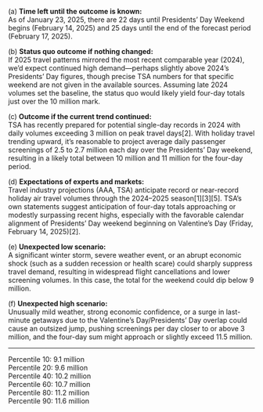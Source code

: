 (a) **Time left until the outcome is known:**  
As of January 23, 2025, there are 22 days until Presidents’ Day Weekend begins (February 14, 2025) and 25 days until the end of the forecast period (February 17, 2025).

(b) **Status quo outcome if nothing changed:**  
If 2025 travel patterns mirrored the most recent comparable year (2024), we’d expect continued high demand—perhaps slightly above 2024’s Presidents’ Day figures, though precise TSA numbers for that specific weekend are not given in the available sources. Assuming late 2024 volumes set the baseline, the status quo would likely yield four-day totals just over the 10 million mark.

(c) **Outcome if the current trend continued:**  
TSA has recently prepared for potential single-day records in 2024 with daily volumes exceeding 3 million on peak travel days[2]. With holiday travel trending upward, it’s reasonable to project average daily passenger screenings of 2.5 to 2.7 million each day over the Presidents’ Day weekend, resulting in a likely total between 10 million and 11 million for the four-day period.

(d) **Expectations of experts and markets:**  
Travel industry projections (AAA, TSA) anticipate record or near-record holiday air travel volumes through the 2024–2025 season[1][3][5]. TSA’s own statements suggest anticipation of four-day totals approaching or modestly surpassing recent highs, especially with the favorable calendar alignment of Presidents’ Day weekend beginning on Valentine’s Day (Friday, February 14, 2025)[2].

(e) **Unexpected low scenario:**  
A significant winter storm, severe weather event, or an abrupt economic shock (such as a sudden recession or health scare) could sharply suppress travel demand, resulting in widespread flight cancellations and lower screening volumes. In this case, the total for the weekend could dip below 9 million.

(f) **Unexpected high scenario:**  
Unusually mild weather, strong economic confidence, or a surge in last-minute getaways due to the Valentine’s Day/Presidents’ Day overlap could cause an outsized jump, pushing screenings per day closer to or above 3 million, and the four-day sum might approach or slightly exceed 11.5 million.

---

Percentile 10: 9.1 million  
Percentile 20: 9.6 million  
Percentile 40: 10.2 million  
Percentile 60: 10.7 million  
Percentile 80: 11.2 million  
Percentile 90: 11.6 million